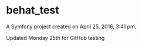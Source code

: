 behat_test
==========

A Symfony project created on April 25, 2016, 3:41 pm.

Updated Monday 25th for GitHub testing
